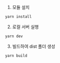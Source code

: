 1. 모듈 설치

```bash
yarn install
```

2. 로컬 서버 실행

```bash
yarn dev
```

3. 빌드하여 dist 폴더 생성

```bash
yarn build
```
